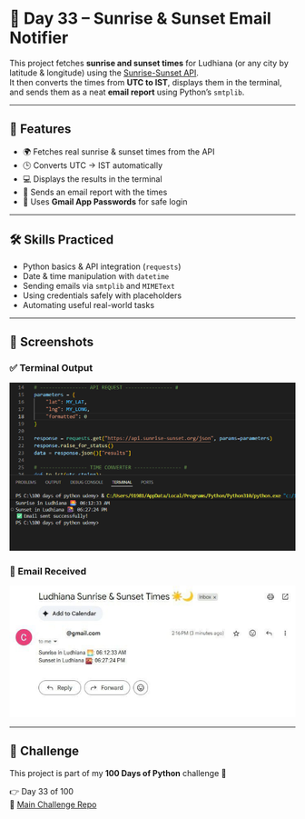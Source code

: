 # 🌅 Day 33 – Sunrise & Sunset Email Notifier  

This project fetches **sunrise and sunset times** for Ludhiana (or any city by latitude & longitude) using the [Sunrise-Sunset API](https://sunrise-sunset.org/api).  
It then converts the times from **UTC to IST**, displays them in the terminal, and sends them as a neat **email report** using Python’s `smtplib`.  

---

## 🚀 Features  
- 🌍 Fetches real sunrise & sunset times from the API  
- 🕒 Converts UTC → IST automatically  
- 💻 Displays the results in the terminal  
- 📧 Sends an email report with the times  
- 🔑 Uses **Gmail App Passwords** for safe login  

---

## 🛠 Skills Practiced  
- Python basics & API integration (`requests`)  
- Date & time manipulation with `datetime`  
- Sending emails via `smtplib` and `MIMEText`  
- Using credentials safely with placeholders  
- Automating useful real-world tasks  

---

## 📸 Screenshots  

### ✅ Terminal Output  
![Terminal Screenshot](screenshot_terminal.png)  

### 📧 Email Received  
![Email Screenshot](screenshot_email.png)  

---

## 📅 Challenge  
This project is part of my **100 Days of Python** challenge 🎯  

👉 Day 33 of 100  
🔗 [Main Challenge Repo](https://github.com/chiragdhawan07/100-days-of-python)  
